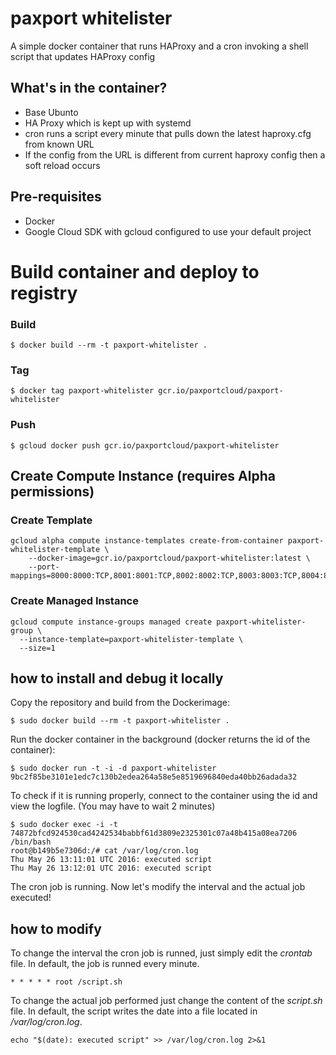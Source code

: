 # paxport whitelister
A simple docker container that runs HAProxy and a cron invoking a shell script that updates HAProxy config

## What's in the container?

* Base Ubunto
* HA Proxy which is kept up with systemd
* cron runs a script every minute that pulls down the latest haproxy.cfg from known URL
* If the config from the URL is different from current haproxy config then a soft reload occurs

## Pre-requisites

* Docker
* Google Cloud SDK with gcloud configured to use your default project

# Build container and deploy to registry

### Build
`$ docker build --rm -t paxport-whitelister . `

### Tag
`$ docker tag paxport-whitelister gcr.io/paxportcloud/paxport-whitelister `

### Push
`$ gcloud docker push gcr.io/paxportcloud/paxport-whitelister `
    

## Create Compute Instance (requires Alpha permissions)

### Create Template
    gcloud alpha compute instance-templates create-from-container paxport-whitelister-template \
        --docker-image=gcr.io/paxportcloud/paxport-whitelister:latest \
        --port-mappings=8000:8000:TCP,8001:8001:TCP,8002:8002:TCP,8003:8003:TCP,8004:8004:TCP,8005:8005:TCP,8006:8006:TCP,8007:8007:TCP,8008:8008:TCP,8009:8009:TCP

### Create Managed Instance
    gcloud compute instance-groups managed create paxport-whitelister-group \
      --instance-template=paxport-whitelister-template \
      --size=1

## how to install and debug it locally
Copy the repository and build from the Dockerimage:

`$ sudo docker build --rm -t paxport-whitelister . `

Run the docker container in the background (docker returns the id of the container):

```
$ sudo docker run -t -i -d paxport-whitelister
9bc2f85be3101e1edc7c130b2edea264a58e5e8519696840eda40bb26adada32
```

To check if it is running properly, connect to the container using the id and view the logfile. (You may have to wait 2 minutes)

```
$ sudo docker exec -i -t 74872bfcd924530cad4242534babbf61d3809e2325301c07a48b415a08ea7206 /bin/bash
root@b149b5e7306d:/# cat /var/log/cron.log
Thu May 26 13:11:01 UTC 2016: executed script
Thu May 26 13:12:01 UTC 2016: executed script
```

The cron job is running. Now let's modify the interval and the actual job executed!


## how to modify
To change the interval the cron job is runned, just simply edit the *crontab* file. In default, the job is runned every minute.


`* * * * * root /script.sh`

To change the actual job performed just change the content of the *script.sh* file. In default, the script writes the date into a file located in */var/log/cron.log*.


`echo "$(date): executed script" >> /var/log/cron.log 2>&1`
